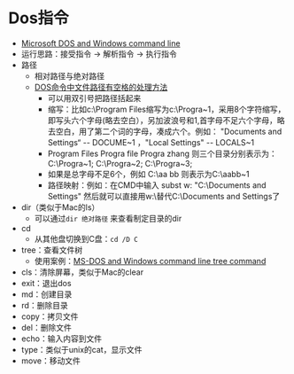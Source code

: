 # Dos指令
* [Microsoft DOS and Windows command line](https://www.computerhope.com/msdos.htm)
* 运行思路：接受指令 -> 解析指令 -> 执行指令
* 路径
	* 相对路径与绝对路径
	* [DOS命令中文件路径有空格的处理方法](http://t.csdn.cn/8C1bi)
		* 可以用双引号把路径括起来
		* 缩写：比如c:\\Program Files缩写为c:\\Progra~1，采用8个字符缩写，即写头六个字母(略去空白），另加波浪号和1,首字母不足六个字母，略去空白，用了第二个词的字母，凑成六个。例如：  "Documents and Settings“ -- DOCUME~1  ，"Local Settings" -- LOCALS~1
		* Program Files  Progra file  Progra zhang  则三个目录分别表示为：C:\Progra~1; C:\Progra~2; C:\Progra~3;
		* 如果是总字母不足6个，例如 C:\\aa bb 则表示为C:\\aabb~1
		* 路径映射：例如：在CMD中输入 subst w: "C:\\Documents and Settings" 然后就可以直接用w:\\替代C:\\Documents and Settings了
* dir（类似于Mac的ls）
	* 可以通过`dir 绝对路径` 来查看制定目录的dir
* cd
	* 从其他盘切换到C盘：`cd /D C`
* tree：查看文件树
	* 使用案例：[MS-DOS and Windows command line tree command](https://www.computerhope.com/treehlp.htm)
* cls：清除屏幕，类似于Mac的clear
* exit：退出dos
* md：创建目录
* rd：删除目录
* copy：拷贝文件
* del：删除文件
* echo：输入内容到文件
* type：类似于unix的cat，显示文件
* move：移动文件
